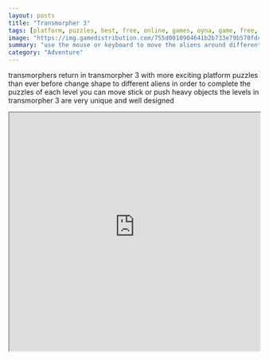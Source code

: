 ```yaml
---
layout: posts
title: "Transmorpher 3"
tags: [platform, puzzles, best, free, online, games, oyna, game, free, games, play, play, games]
image: "https://img.gamedistribution.com/755d0010904641b2b733e79b570fdcc2-512x384.jpeg"
summary: "use the mouse or keyboard to move the aliens around different aliens have different abilities you can use 1 2 3 to switch between the characters  free online games oyna game free games play play games"
category: "Adventure"
---
```


transmorphers return in transmorpher 3 with more exciting platform puzzles than ever before change shape to different aliens in order to complete the puzzles of each level you can move stick or push heavy objects the levels in transmorpher 3 are very unique and well designed

<iframe width="100%" height="480px;" src="https://html5.gamedistribution.com/755d0010904641b2b733e79b570fdcc2/"></iframe>